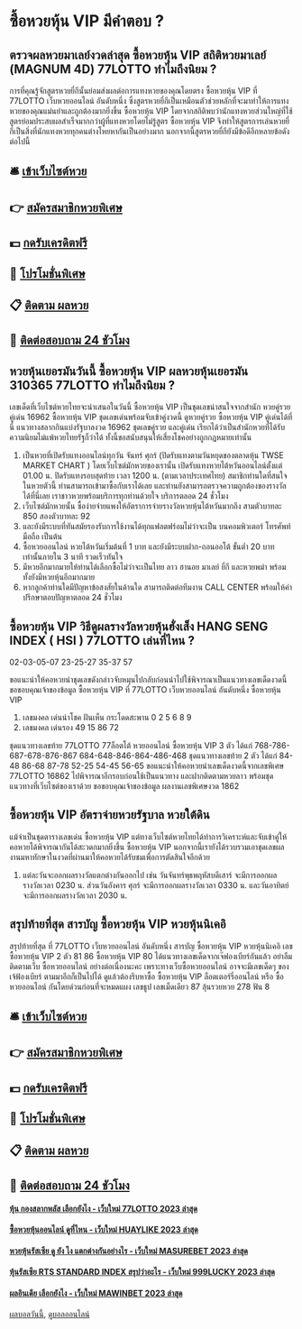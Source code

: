# ซื้อหวยหุ้น VIP มีคำตอบ ?
## ตรวจผลหวยมาเลย์งวดล่าสุด ซื้อหวยหุ้น VIP สถิติหวยมาเลย์ (MAGNUM 4D) 77LOTTO ทำไมถึงนิยม ?
การที่คุณรู้จักสูตรหวยยี่กีนั้นย่อมส่งผลต่อการแทงหวยของคุณโดยตรง ซื้อหวยหุ้น VIP ที่ 77LOTTO เว็บหวยออนไลน์ อันดับหนึ่ง ซึ่งสูตรหวยยี่กีเป็นเหมือนตัวช่วยหลักที่จะมาทำให้การแทงหวยของคุณแม่นยำและถูกต้องมากยิ่งขึ้น ซื้อหวยหุ้น VIP โดยจากสถิติพบว่านักแทงหวยส่วนใหญ่ที่ใช้สูตรย่อมประสบผลสำเร็จมากกว่าผู้ที่แทงหวยโดยไม่รู้สูตร ซื้อหวยหุ้น VIP จึงทำให้สูตรการเล่นหวยยี่กีเป็นสิ่งที่นักแทงหวยทุกคนต่างโหยหากันเป็นอย่างมาก นอกจากนี้สูตรหวยยี่กียังมีข้อดีอีกหลายข้อดังต่อไปนี้

## 🛎 [เข้าเว็บไซต์หวย](https://bit.ly/3BG5bNw)
## 👉 [สมัครสมาชิกหวยพิเศษ](https://bit.ly/3BG5bNw)
## 💵 [กดรับเครดิตฟรี](https://bit.ly/3C3mvgS)
## 👑 [โปรโมชั่นพิเศษ](https://bit.ly/3C3mvgS)
## 📋 [ติดตาม ผลหวย](https://bit.ly/3C3mvgS)
## 📱 [ติดต่อสอบถาม 24 ชัวโมง](https://bit.ly/3C3mvgS)

## หวยหุ้นเยอรมันวันนี้ ซื้อหวยหุ้น VIP ผลหวยหุ้นเยอรมัน 310365 77LOTTO ทำไมถึงนิยม ?
เลขเด็ดที่เว็บไซต์หวยไทยจะนำเสนอในวันนี้ ซื้อหวยหุ้น VIP เป็นชุดเลขน่าสนใจจากสำนัก หวยคู่รวย คู่เด่น 16962 ซื้อหวยหุ้น VIP ชุดเลขเด่นพร้อมจับเข้าคู่งวดนี้ ดูหวยคู่รวย ซื้อหวยหุ้น VIP คู่เด่นได้ที่นี่ แนวทางสลากกินแบ่งรัฐบาลงวด 16962 ชุดเลขคู่รวย และคู่เด่น เรียกได้ว่าเป็นสำนักหวยที่ได้รับความนิยมไม่แพ้หวยไทยรัฐก็ว่าได้ ทั้งนี้ขอสนับสนุนให้เสี่ยงโชคอย่างถูกกฎหมายเท่านั้น
1. เป็นหวยที่เปิดรับแทงออนไลน์ทุกวัน จันทร์ ศุกร์ (ปิดรับแทงตามวันหยุดของตลาดหุ้น TWSE MARKET CHART ) โดยเว็บไซต์มักหวยของเรานั้น เปิดรับแทงหวยไต้หวันออนไลน์ตั้งแต่ 01.00 น. ปิดรับแทงรอบสุดท้าย เวลา 1200 น. (ตามเวลาประเทศไทย) สมาชิกท่านใดที่สนใจในหวยตัวนี้ ท่านสามารถเข้ามาซื้อกับเราได้เลย และท่านยังสามารถตรวจความถูกต้องของรางวัลได้ที่นี่เลย เราชาวหวยพร้อมบริการทุกท่านด้วยใจ บริการตลอด 24 ชั่วโมง
2. เว็บไซต์มักหวยนั้น ซื้อง่ายจ่ายแพงให้อัตราการจ่ายรางวัลหวยหุ้นไต้หวันมากถึง สามตัวบาทละ 850 สองตัวบาทละ 92
3. และยังมีระบบที่ทันสมัยรองรับการใช้งานได้ทุกแฟลตฟร์อมไม่ว่าจะเป็น บนคอมพิวเตอร์ โทรศัพท์มือถือ เป็นต้น
4. ซื้อหวยออนไลน์ หวยไต้หวันเริ่มต้นที่ 1 บาท และยังมีระบบฝาก-ถอนออโต้ ขั้นต่ำ 20 บาทเท่านั้นภายใน 3 นาที รวดเร็วทันใจ
5. มีหวยอีกมากมายให้ท่านได้เลือกซื้อไม่ว่าจะเป็นไทย ลาว ฮานอย มาเลย์ ยี่กี และหวยพม่า พร้อมทั้งยังมีหวยหุ้นอีกมากมาย
6. หากลูกค้าท่านใดมีปัญหาข้อสงสัยในด้านใด สามารถติดต่อทีมงาน CALL CENTER พร้อมให้คำปรึกษาตอบปัญหาตลอด 24 ชั่วโมง

## ซื้อหวยหุ้น VIP วิธีดูผลรางวัลหวยหุ้นฮั่งเส็ง HANG SENG INDEX ( HSI ) 77LOTTO เล่นที่ไหน ?
02-03-05-07
23-25-27
35-37
57

ขอแนะนำให้คอหวยนำชุดเลขดังกล่าวจับหมุนไปกลับก่อนนำไปใช้พิจารณาเป็นแนวทางเลขเด็ดงวดนี้
ขอขอบคุณเจ้าของข้อมูล ซื้อหวยหุ้น VIP ที่ 77LOTTO เว็บหวยออนไลน์ อันดับหนึ่ง ซื้อหวยหุ้น VIP
1. เลขมงคล เด่นนำโชค ฝันเห็น กระโดดสะพาน 0 2 5 6 8 9
2. เลขมงคล เด่นรอง 49 15 86 72

ชุดแนวทางเลขท้าย 77LOTTO 77ล็อตโต้ หวยออนไลน์ ซื้อหวยหุ้น VIP 3 ตัว ได้แก่
768-786-687-678-876-867
684-648-846-864-486-468
ชุดแนวทางเลขท้าย 2 ตัว ได้แก่
84-48
86-68
87-78
52-25
54-45
56-65
ขอแนะนำให้คอหวยนำเลขเด็ดงวดนี้จากเลขพิเศษ 77LOTTO 16862 ไปพิจารณาอีกรอบก่อนใช้เป็นแนวทาง และฝากติดตามหวยลาว พร้อมชุดแนวทางที่เว็บไซต์ของเราด้วย
ขอขอบคุณเจ้าของข้อมูล
ผลงานเลขพิเศษงวด 1862


## ซื้อหวยหุ้น VIP อัตราจ่ายหวยรัฐบาล หวยใต้ดิน
แม้จำเป็นชุดตารางเลขเด่น ซื้อหวยหุ้น VIP แต่ทางเว็บไซต์หวยไทยได้ทำการวิเคราะห์และจับเข้าคู่ให้คอหวยได้พิจารณากันได้สะวดกมากยิ่งขึ้น ซื้อหวยหุ้น VIP นอกจากนี้เรายังได้รวบรวมเอาชุดเลขผลงานมหาทักษาในงวดที่ผ่านมาให้คอหวยได้รับชมเพื่อการตัดสินใจอีกด้วย

1. แต่ละวันจะออกผลรางวัลแตกต่างกันออกไป เช่น วันจันทร์พุธพฤหัสบดีเสาร์ จะมีการออกผลรางวัลเวลา 0230 น. ส่วนวันอังคาร ศุกร์ จะมีการออกผลรางวัลเวลา 0330 น. และวันอาทิตย์ จะมีการออกผลรางวัลเวลา 2030 น.

## สรุปท้ายที่สุด สารบัญ ซื้อหวยหุ้น VIP หวยหุ้นนิเคอิ
สรุปท้ายที่สุด ที่ 77LOTTO เว็บหวยออนไลน์ อันดับหนึ่ง สารบัญ ซื้อหวยหุ้น VIP หวยหุ้นนิเคอิ เลข ซื้อหวยหุ้น VIP 2 ตัว 81 86 ซื้อหวยหุ้น VIP 80
ได้แนวทางเลขเด็ดจากเจ๊ฟองเบียร์กันแล้ว อย่าลืมติดตามเว็บ ซื้อหวยออนไลน์ อย่างต่อเนื่องนะคะ เพราะทางเว็บซื้อหวยออนไลน์ อาจจะมีเลขเด็ดๆ ของเจ้ฟ้องเบียร์ ตามมาอีกก็เป็นไปได้ ดูแล้วต้องรีบหาซื้อ ซื้อหวยหุ้น VIP ล็อตเตอร์รี่ออนไลน์ หรือ ซื้อหวยออนไลน์ กันโดยด่วนก่อนที่จะหมดแผง
เลขธูป
เลขเม็ดเดียว 87 ลุ้นรวยหวย 278
ฟัน 8

## 🛎 [เข้าเว็บไซต์หวย](https://bit.ly/3BG5bNw)
## 👉 [สมัครสมาชิกหวยพิเศษ](https://bit.ly/3BG5bNw)
## 💵 [กดรับเครดิตฟรี](https://bit.ly/3C3mvgS)
## 👑 [โปรโมชั่นพิเศษ](https://bit.ly/3C3mvgS)
## 📋 [ติดตาม ผลหวย](https://bit.ly/3C3mvgS)
## 📱 [ติดต่อสอบถาม 24 ชัวโมง](https://bit.ly/3C3mvgS)

#### [หุ้น กองสลากพลัส เลือกยังไง - เว็บใหม่ 77LOTTO 2023 ล่าสุด](https://atom.io/themes/หุ้น%20กองสลากพลัส%20เลือกยังไง%20-%20เว็บใหม่%2077lotto%202023%20ล่าสุด)
#### [ซื้อหวยหุ้นออนไลน์ ดูที่ไหน - เว็บใหม่ HUAYLIKE 2023 ล่าสุด](https://atom.io/themes/ซื้อหวยหุ้นออนไลน์%20ดูที่ไหน%20-%20เว็บใหม่%20huaylike%202023%20ล่าสุด)
#### [หวยหุ้นรัสเซีย ดู ยัง ไง แตกต่างกันอย่างไร - เว็บใหม่ MASUREBET 2023 ล่าสุด](https://atom.io/themes/หวยหุ้นรัสเซีย%20ดู%20ยัง%20ไง%20แตกต่างกันอย่างไร%20-%20เว็บใหม่%20masurebet%202023%20ล่าสุด)
#### [หุ้นรัสเซีย RTS STANDARD INDEX สรุปว่าอะไร - เว็บใหม่ 999LUCKY 2023 ล่าสุด](https://atom.io/themes/หุ้นรัสเซีย%20rts%20standard%20index%20สรุปว่าอะไร%20-%20เว็บใหม่%20999lucky%202023%20ล่าสุด)
#### [ผลอินเดีย เลือกยังไง - เว็บใหม่ MAWINBET 2023 ล่าสุด](https://atom.io/themes/ผลอินเดีย%20เลือกยังไง%20-%20เว็บใหม่%20mawinbet%202023%20ล่าสุด)

[ผลบอลวันนี้](https://siamsport.tv "ผลบอลวันนี้"), [ดูบอลออนไลน์](https://siamsport.tv/ดูบอลสด "ดูบอลออนไลน์")